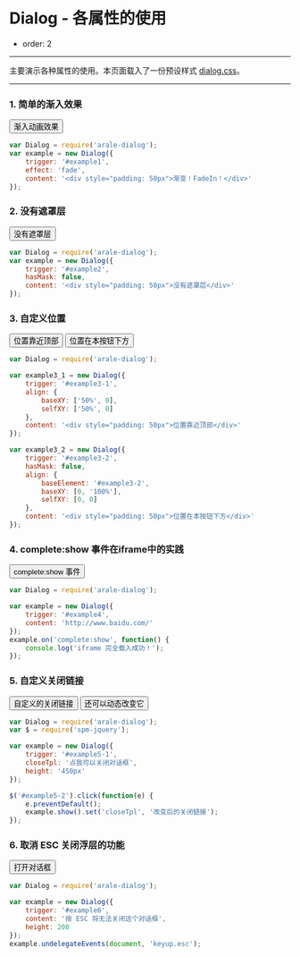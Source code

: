 # Dialog - 各属性的使用

- order: 2

---

主要演示各种属性的使用。本页面载入了一份预设样式 [dialog.css](../src/dialog.css)。

<link href="../src/dialog.css" rel="stylesheet">
<style>
.fn-hide {display:none;}
</style>

---

### 1. 简单的渐入效果

<button id="example1">渐入动画效果</button>

````js
var Dialog = require('arale-dialog');
var example = new Dialog({
    trigger: '#example1',
    effect: 'fade',
    content: '<div style="padding: 50px">渐变！FadeIn！</div>'
});
````

### 2. 没有遮罩层

<button id="example2">没有遮罩层</button>

````js
var Dialog = require('arale-dialog');
var example = new Dialog({
    trigger: '#example2',
    hasMask: false,
    content: '<div style="padding: 50px">没有遮罩层</div>'
});
````

### 3. 自定义位置

<button id="example3-1">位置靠近顶部</button>
<button id="example3-2">位置在本按钮下方</button>

````js
var Dialog = require('arale-dialog');

var example3_1 = new Dialog({
    trigger: '#example3-1',
    align: {
        baseXY: ['50%', 0],
        selfXY: ['50%', 0]
    },
    content: '<div style="padding: 50px">位置靠近顶部</div>'
});

var example3_2 = new Dialog({
    trigger: '#example3-2',
    hasMask: false,
    align: {
        baseElement: '#example3-2',
        baseXY: [0, '100%'],
        selfXY: [0, 0]
    },
    content: '<div style="padding: 50px">位置在本按钮下方</div>'
});
````

### 4. complete:show 事件在iframe中的实践

<button id="example4">complete:show 事件</button>

````js
var Dialog = require('arale-dialog');

var example = new Dialog({
    trigger: '#example4',
    content: 'http://www.baidu.com/'
});
example.on('complete:show', function() {
    console.log('iframe 完全载入成功！');
});
````

### 5. 自定义关闭链接

<button id="example5-1">自定义的关闭链接</button>
<button id="example5-2">还可以动态改变它</button>

````javascript
var Dialog = require('arale-dialog');
var $ = require('spm-jquery');

var example = new Dialog({
    trigger: '#example5-1',
    closeTpl: '点我可以关闭对话框',
    height: '450px'
});

$('#example5-2').click(function(e) {
    e.preventDefault();
    example.show().set('closeTpl', '改变后的关闭链接');
});
````

### 6. 取消 ESC 关闭浮层的功能

<button id="example6">打开对话框</button>

````javascript
var Dialog = require('arale-dialog');

var example = new Dialog({
    trigger: '#example6',
    content: '按 ESC 将无法关闭这个对话框',
    height: 200
});
example.undelegateEvents(document, 'keyup.esc');
````
